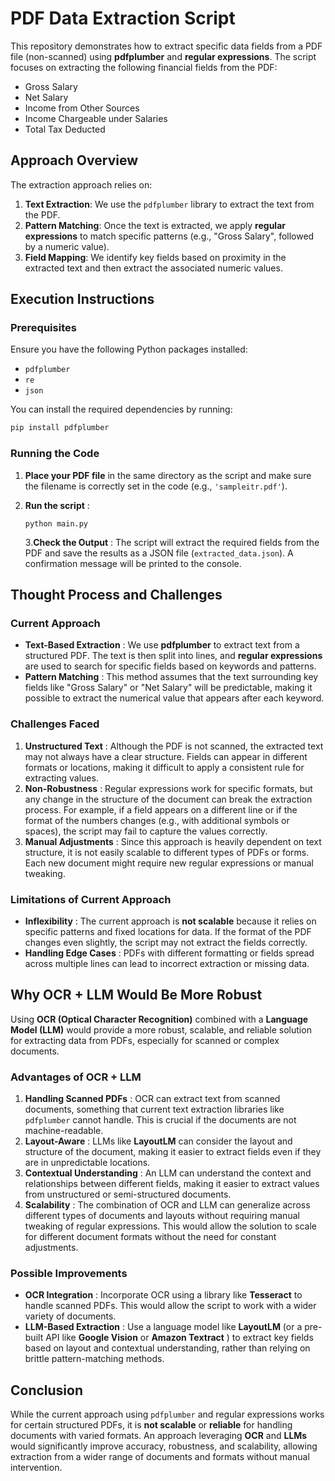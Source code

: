# PDF Data Extraction Script

This repository demonstrates how to extract specific data fields from a PDF file (non-scanned) using **pdfplumber** and **regular expressions**. The script focuses on extracting the following financial fields from the PDF:

- Gross Salary
- Net Salary
- Income from Other Sources
- Income Chargeable under Salaries
- Total Tax Deducted

## Approach Overview

The extraction approach relies on:

1. **Text Extraction**: We use the `pdfplumber` library to extract the text from the PDF.
2. **Pattern Matching**: Once the text is extracted, we apply **regular expressions** to match specific patterns (e.g., "Gross Salary", followed by a numeric value).
3. **Field Mapping**: We identify key fields based on proximity in the extracted text and then extract the associated numeric values.

## Execution Instructions

### Prerequisites

Ensure you have the following Python packages installed:

- `pdfplumber`
- `re`
- `json`

You can install the required dependencies by running:

```bash
pip install pdfplumber
```


### Running the Code

1. **Place your PDF file** in the same directory as the script and make sure the filename is correctly set in the code (e.g., `'sampleitr.pdf'`).
2. **Run the script** :
   ```
   python main.py
   ```

    3.**Check the Output** : The script will extract the required fields from the PDF and save the results as a JSON file (`extracted_data.json`). A confirmation 					  message will be printed to the console.



## Thought Process and Challenges

### Current Approach

* **Text-Based Extraction** : We use **pdfplumber** to extract text from a structured PDF. The text is then split into lines, and **regular expressions** are used to search for specific fields based on keywords and patterns.
* **Pattern Matching** : This method assumes that the text surrounding key fields like "Gross Salary" or "Net Salary" will be predictable, making it possible to extract the numerical value that appears after each keyword.

### Challenges Faced

1. **Unstructured Text** : Although the PDF is not scanned, the extracted text may not always have a clear structure. Fields can appear in different formats or locations, making it difficult to apply a consistent rule for extracting values.
2. **Non-Robustness** : Regular expressions work for specific formats, but any change in the structure of the document can break the extraction process. For example, if a field appears on a different line or if the format of the numbers changes (e.g., with additional symbols or spaces), the script may fail to capture the values correctly.
3. **Manual Adjustments** : Since this approach is heavily dependent on text structure, it is not easily scalable to different types of PDFs or forms. Each new document might require new regular expressions or manual tweaking.

### Limitations of Current Approach

* **Inflexibility** : The current approach is **not scalable** because it relies on specific patterns and fixed locations for data. If the format of the PDF changes even slightly, the script may not extract the fields correctly.
* **Handling Edge Cases** : PDFs with different formatting or fields spread across multiple lines can lead to incorrect extraction or missing data.

## Why OCR + LLM Would Be More Robust

Using **OCR (Optical Character Recognition)** combined with a **Language Model (LLM)** would provide a more robust, scalable, and reliable solution for extracting data from PDFs, especially for scanned or complex documents.

### Advantages of OCR + LLM

1. **Handling Scanned PDFs** : OCR can extract text from scanned documents, something that current text extraction libraries like `pdfplumber` cannot handle. This is crucial if the documents are not machine-readable.
2. **Layout-Aware** : LLMs like **LayoutLM** can consider the layout and structure of the document, making it easier to extract fields even if they are in unpredictable locations.
3. **Contextual Understanding** : An LLM can understand the context and relationships between different fields, making it easier to extract values from unstructured or semi-structured documents.
4. **Scalability** : The combination of OCR and LLM can generalize across different types of documents and layouts without requiring manual tweaking of regular expressions. This would allow the solution to scale for different document formats without the need for constant adjustments.

### Possible Improvements

* **OCR Integration** : Incorporate OCR using a library like **Tesseract** to handle scanned PDFs. This would allow the script to work with a wider variety of documents.
* **LLM-Based Extraction** : Use a language model like **LayoutLM** (or a pre-built API like **Google Vision** or  **Amazon Textract** ) to extract key fields based on layout and contextual understanding, rather than relying on brittle pattern-matching methods.

## Conclusion

While the current approach using `pdfplumber` and regular expressions works for certain structured PDFs, it is **not scalable** or **reliable** for handling documents with varied formats. An approach leveraging **OCR** and **LLMs** would significantly improve accuracy, robustness, and scalability, allowing extraction from a wider range of documents and formats without manual intervention.
